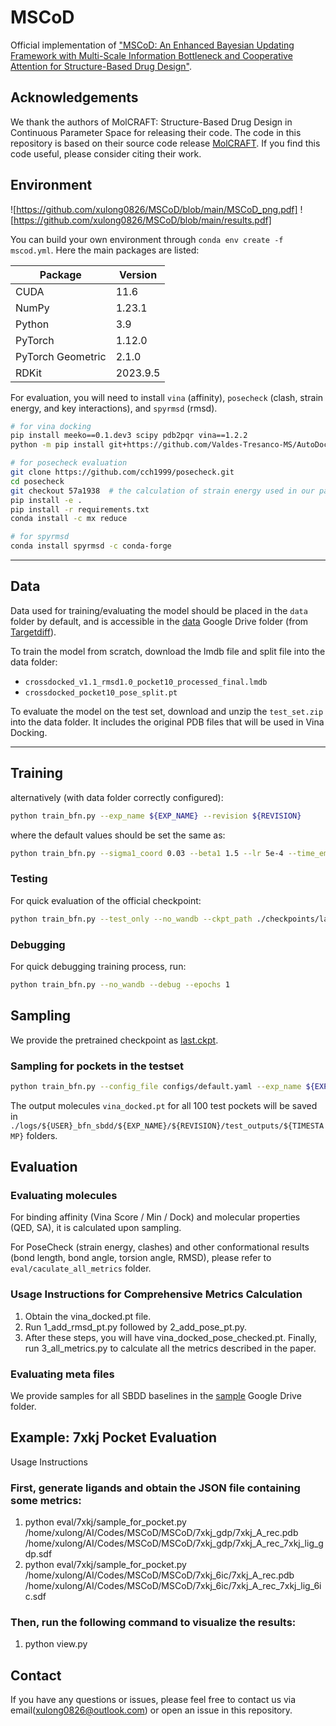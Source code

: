 # MSCoD
Official implementation of ["MSCoD: An Enhanced Bayesian Updating Framework with Multi-Scale Information Bottleneck and Cooperative Attention for Structure-Based Drug Design"]().

## Acknowledgements
We thank the authors of MolCRAFT: Structure-Based Drug Design in Continuous Parameter Space for releasing their code. The code in this repository is based on their source code release [MolCRAFT](https://github.com/AlgoMole/MolCRAFT). If you find this code useful, please consider citing their work.

## Environment
![https://github.com/xulong0826/MSCoD/blob/main/MSCoD_png.pdf]
![https://github.com/xulong0826/MSCoD/blob/main/results.pdf]

You can build your own environment through `conda env create -f mscod.yml`. Here the main packages are listed:

| Package           | Version   |
|-------------------|-----------|
| CUDA              | 11.6      |
| NumPy             | 1.23.1    |
| Python            | 3.9       |
| PyTorch           | 1.12.0    |
| PyTorch Geometric | 2.1.0     |
| RDKit             | 2023.9.5  |

For evaluation, you will need to install `vina` (affinity), `posecheck` (clash, strain energy, and key interactions), and `spyrmsd` (rmsd).

```bash
# for vina docking
pip install meeko==0.1.dev3 scipy pdb2pqr vina==1.2.2 
python -m pip install git+https://github.com/Valdes-Tresanco-MS/AutoDockTools_py3

# for posecheck evaluation
git clone https://github.com/cch1999/posecheck.git
cd posecheck
git checkout 57a1938  # the calculation of strain energy used in our paper
pip install -e .
pip install -r requirements.txt
conda install -c mx reduce

# for spyrmsd
conda install spyrmsd -c conda-forge
```

-----
## Data
Data used for training/evaluating the model should be placed in the `data` folder by default, and is accessible in the [data](https://drive.google.com/drive/folders/1j21cc7-97TedKh_El5E34yI8o5ckI7eK) Google Drive folder (from [Targetdiff](https://github.com/guanjq/targetdiff)).

To train the model from scratch, download the lmdb file and split file into the data folder:
* `crossdocked_v1.1_rmsd1.0_pocket10_processed_final.lmdb`
* `crossdocked_pocket10_pose_split.pt`

To evaluate the model on the test set, download and unzip the `test_set.zip` into the data folder. It includes the original PDB files that will be used in Vina Docking.

---

## Training
alternatively (with data folder correctly configured):

```bash
python train_bfn.py --exp_name ${EXP_NAME} --revision ${REVISION}
```

where the default values should be set the same as:
```bash
python train_bfn.py --sigma1_coord 0.03 --beta1 1.5 --lr 5e-4 --time_emb_dim 1 --epochs 15 --max_grad_norm Q --destination_prediction True --use_discrete_t True --num_samples 10 --sampling_strategy end_back_pmf
```

### Testing
For quick evaluation of the official checkpoint:
```bash
python train_bfn.py --test_only --no_wandb --ckpt_path ./checkpoints/last.ckpt
```

### Debugging
For quick debugging training process, run:
```bash
python train_bfn.py --no_wandb --debug --epochs 1
```

## Sampling
We provide the pretrained checkpoint as [last.ckpt](https://drive.google.com/drive/folders/1seq3iQswNg9AsHObEf2opNlnYj0ojWnF?usp=drive_link). 

### Sampling for pockets in the testset
```bash
python train_bfn.py --config_file configs/default.yaml --exp_name ${EXP_NAME} --revision ${REVISION} --test_only --num_samples ${NUM_MOLS_PER_POCKET} --sample_steps 100
```

The output molecules `vina_docked.pt` for all 100 test pockets will be saved in `./logs/${USER}_bfn_sbdd/${EXP_NAME}/${REVISION}/test_outputs/${TIMESTAMP}` folders.

## Evaluation
### Evaluating molecules
For binding affinity (Vina Score / Min / Dock) and molecular properties (QED, SA), it is calculated upon sampling.

For PoseCheck (strain energy, clashes) and other conformational results (bond length, bond angle, torsion angle, RMSD), please refer to `eval/caculate_all_metrics` folder.

### Usage Instructions for Comprehensive Metrics Calculation
1. Obtain the vina_docked.pt file.
2. Run 1_add_rmsd_pt.py followed by 2_add_pose_pt.py.
3. After these steps, you will have vina_docked_pose_checked.pt.
Finally, run 3_all_metrics.py to calculate all the metrics described in the paper.

### Evaluating meta files
We provide samples for all SBDD baselines in the [sample](https://drive.google.com/drive/folders/1seq3iQswNg9AsHObEf2opNlnYj0ojWnF?usp=drive_link) Google Drive folder.

## Example: 7xkj Pocket Evaluation
Usage Instructions
### First, generate ligands and obtain the JSON file containing some metrics:
1. python eval/7xkj/sample_for_pocket.py /home/xulong/AI/Codes/MSCoD/MSCoD/7xkj_gdp/7xkj_A_rec.pdb /home/xulong/AI/Codes/MSCoD/MSCoD/7xkj_gdp/7xkj_A_rec_7xkj_lig_gdp.sdf
2. python eval/7xkj/sample_for_pocket.py /home/xulong/AI/Codes/MSCoD/MSCoD/7xkj_6ic/7xkj_A_rec.pdb /home/xulong/AI/Codes/MSCoD/MSCoD/7xkj_6ic/7xkj_A_rec_7xkj_lig_6ic.sdf
### Then, run the following command to visualize the results:
1. python view.py

## Contact
If you have any questions or issues, please feel free to contact us via email(xulong0826@outlook.com) or open an issue in this repository.
